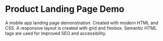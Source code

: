 # Product Landing Page Demo

A mobile app landing page demonstration. Created with modern HTML and CSS. A responsive layout is created with grid and flexbox. Semantic HTML tags are used for improved SEO and accessibility.
